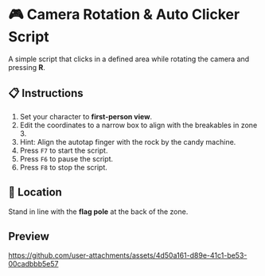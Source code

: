 # 🎮 Camera Rotation & Auto Clicker Script

A simple script that clicks in a defined area while rotating the camera and pressing **R**.

## 📋 Instructions
1. Set your character to **first-person view**.
2. Edit the coordinates to a narrow box to align with the breakables in zone 3.
3. Hint: Align the autotap finger with the rock by the candy machine.
4. Press `F7` to start the script.
5. Press `F6` to pause the script.
6. Press `F8` to stop the script.  

## 📍 Location
Stand in line with the **flag pole** at the back of the zone.

## Preview
https://github.com/user-attachments/assets/4d50a161-d89e-41c1-be53-00cadbbb5e57



